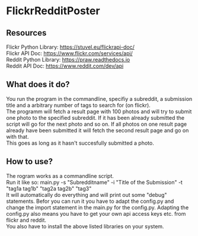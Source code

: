# FlickrRedditPoster
## Resources

Flickr Python Library: https://stuvel.eu/flickrapi-doc/  
Flickr API Doc: https://www.flickr.com/services/api/  
Reddit Python Library: https://praw.readthedocs.io  
Reddit API Doc: https://www.reddit.com/dev/api  


## What does it do?

You run the program in the commandline, specifiy a subreddit, a submission title and a 
arbitrary number of tags to search for (on flickr).  
The programm will fetch a result page with 100 photos and will try to submit one photo to the specified subreddit.
If it has been already submitted the script will go for the next photo and so on. If all photos on one result page already have been submitted it will fetch the second result page and go on with that.  
This goes as long as it hasn't succesfully submitted a photo.


## How to use?

The rogram works as a commandline script.  
Run it like so: main.py -s "Subredditname" -i "Title of the Submission" -t "tag1a tag1b" "tag2a tag2b" "tag3"  
It will automatically do everything and will print out some "debug" statements.
Befor you can run it you have to adapt the config.py and change the import statement in the main.py for the config.py.
Adapting the config.py also means you have to get your own api access keys etc. from flickr and reddit.  
You also have to install the above listed libraries on your system.
